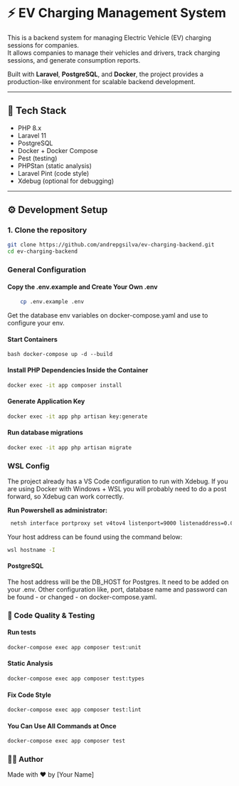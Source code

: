 # ⚡ EV Charging Management System

This is a backend system for managing Electric Vehicle (EV) charging sessions for companies.  
It allows companies to manage their vehicles and drivers, track charging sessions, and generate consumption reports.

Built with **Laravel**, **PostgreSQL**, and **Docker**, the project provides a production-like environment for scalable backend development.

---

## 🚀 Tech Stack

- PHP 8.x
- Laravel 11
- PostgreSQL
- Docker + Docker Compose
- Pest (testing)
- PHPStan (static analysis)
- Laravel Pint (code style)
- Xdebug (optional for debugging)

---

## ⚙️ Development Setup

### 1. Clone the repository

```bash
git clone https://github.com/andrepgsilva/ev-charging-backend.git
cd ev-charging-backend
```

### General Configuration
#### Copy the .env.example and Create Your Own .env
``` bash
    cp .env.example .env
```
Get the database env variables on docker-compose.yaml and use to configure your env.

#### Start Containers
```bash docker-compose up -d --build ```
#### Install PHP Dependencies Inside the Container
``` bash
docker exec -it app composer install
```
#### Generate Application Key
``` bash
docker exec -it app php artisan key:generate
```

#### Run database migrations
``` bash
docker exec -it app php artisan migrate
```

### WSL Config
The project already has a VS Code configuration to run with Xdebug. If you are using Docker with Windows + WSL you will probably need to do a post forward, so Xdebug can work correctly.

**Run Powershell as administrator:** 
``` Bash
 netsh interface portproxy set v4tov4 listenport=9000 listenaddress=0.0.0.0 connectport=9000 connectaddress=YOUR_HOST_ADDRESS
```
Your host address can be found using the command below:
``` Bash
wsl hostname -I
```
#### PostgreSQL
The host address will be the DB_HOST for Postgres. It need to be added on your .env.
Other configuration like, port, database name and password can be found - or changed - on docker-compose.yaml.

### 🧪 Code Quality & Testing
#### Run tests
``` bash
docker-compose exec app composer test:unit
```
#### Static Analysis
``` bash
docker-compose exec app composer test:types
```
#### Fix Code Style
``` bash
docker-compose exec app composer test:lint
```

#### You Can Use All Commands at Once
``` bash
docker-compose exec app composer test
```

### 🧑‍💻 Author
Made with ❤️ by [Your Name]

